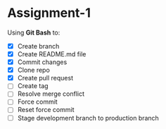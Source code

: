 # Assignment-1


Using **Git Bash** to:
- [x] Create branch
- [x] Create README.md file
- [x] Commit changes
- [x] Clone repo
- [x] Create pull request
- [ ] Create tag
- [ ] Resolve merge conflict
- [ ] Force commit
- [ ] Reset force commit
- [ ] Stage development branch to production branch
